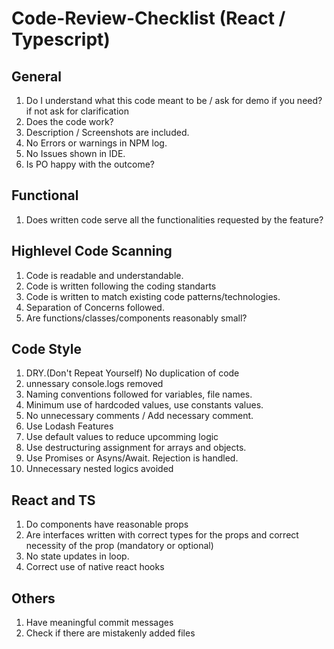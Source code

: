 # Code-Review-Checklist (React / Typescript)

## General

1) Do I understand what this code meant to be / ask for demo if you need? if not ask for clarification<br>
2) Does the code work? <br>
3) Description / Screenshots are included. <br>
4) No Errors or warnings in NPM log. 
5) No Issues shown in IDE.
6) Is PO happy with the outcome?

## Functional
1) Does written code serve all the functionalities requested by the feature?

## Highlevel Code Scanning
1) Code is readable and understandable.<br>
2) Code is written following the coding standarts<br>
3) Code is written to match existing code patterns/technologies.<br>
4) Separation of Concerns followed.<br>
5) Are functions/classes/components reasonably small?<br>

## Code Style
1) DRY.(Don't Repeat Yourself) No duplication of code<br>
2) unnessary console.logs removed<br>
3) Naming conventions followed for variables, file names.<br>
4) Minimum use of hardcoded values, use constants values.
5) No unnecessary comments / Add necessary comment.
6) Use Lodash Features
7) Use default values to reduce upcomming logic
8) Use destructuring assignment for arrays and objects.
9) Use Promises or Asyns/Await. Rejection is handled.
10) Unnecessary nested logics avoided

## React and TS
1) Do components have reasonable props
2) Are interfaces written with correct types for the props and correct necessity of the prop (mandatory or optional)
3) No state updates in loop.
4) Correct use of native react hooks


## Others
1) Have meaningful commit messages
2) Check if there are mistakenly added files

